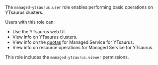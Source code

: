 The `managed-ytsaurus.user` role enables performing basic operations on YTsaurus clusters.

Users with this role can:
* Use the YTsaurus web UI.
* View info on YTsaurus clusters.
* View info on the [quotas](../../managed-ytsaurus/concepts/limits.md#quotas) for Managed Service for YTsaurus.
* View info on resource operations for Managed Service for YTsaurus.

This role includes the `managed-ytsaurus.viewer` permissions.
